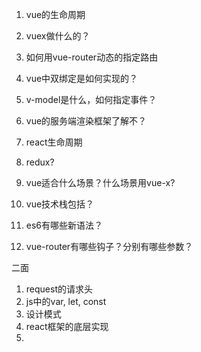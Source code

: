 1. vue的生命周期
2. vuex做什么的？
3. 如何用vue-router动态的指定路由
4. vue中双绑定是如何实现的？
5. v-model是什么，如何指定事件？
6. vue的服务端渲染框架了解不？

7. react生命周期
8. redux?
9. vue适合什么场景？什么场景用vue-x?
10. vue技术栈包括？
11. es6有哪些新语法？

12. vue-router有哪些钩子？分别有哪些参数？

二面
1. request的请求头
2. js中的var, let, const
3. 设计模式
4. react框架的底层实现
5. 

